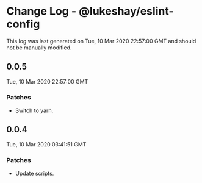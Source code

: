 # Change Log - @lukeshay/eslint-config

This log was last generated on Tue, 10 Mar 2020 22:57:00 GMT and should not be manually modified.

## 0.0.5
Tue, 10 Mar 2020 22:57:00 GMT

### Patches

- Switch to yarn.

## 0.0.4
Tue, 10 Mar 2020 03:41:51 GMT

### Patches

- Update scripts.

